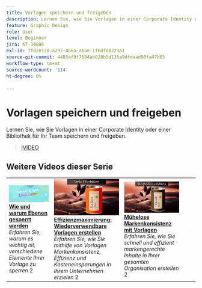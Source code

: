 ```yaml
---
title: Vorlagen speichern und freigeben
description: Lernen Sie, wie Sie Vorlagen in einer Corporate Identity oder einer Bibliothek für Ihr Team speichern und freigeben.
feature: Graphic Design
role: User
level: Beginner
jira: KT-14886
exl-id: 7fd2e120-a797-466a-ab5e-1f6dfd8223a1
source-git-commit: 4485af9f7684ab028b5d135a9dfdaad98fa47b65
workflow-type: tm+mt
source-wordcount: '114'
ht-degree: 0%

---
```


# Vorlagen speichern und freigeben

Lernen Sie, wie Sie Vorlagen in einer Corporate Identity oder einer Bibliothek für Ihr Team speichern und freigeben.

>[!VIDEO](https://video.tv.adobe.com/v/3427098?quality=12&learn=on&hidetitle=true)

## Weitere Videos dieser Serie

<table style="table-layout:fixed">
<tr>
    <td>
        <a href="lock-layers.md">
            <img alt="Sperren von Ebenen (Anleitung und Gründe)" src="assets/lock-layers.png" />
        </a>
        <div>
            <a href="lock-layers.md"><strong>Wie und warum Ebenen gesperrt werden</strong></a>
            </div>
            <em>Erfahren Sie, warum es wichtig ist, verschiedene Elemente Ihrer Vorlage zu sperren</em>
            2<br>
    </td>
    <td>
         <a href="create-templates.md">
            <img alt="Maximieren Sie die Effizienz: Erstellen Sie wiederverwendbare Vorlagen" src="assets/create-template.png" />
         </a>
         <div>
         <a href="create-templates.md"><strong>Effizienzmaximierung: Wiederverwendbare Vorlagen erstellen</strong></a>
         </div>
         <em>Erfahren Sie, wie Sie mithilfe von Vorlagen Markenkonsistenz, Effizienz und Kosteneinsparungen in Ihrem Unternehmen erzielen</em>
         2<br>
   </td>
    <td>
         <a href="use-templates.md">
            <img alt="Einfache Markenkonsistenz mit Vorlagen." src="assets/use-templates.png" />
         </a>
         <div>
         <a href="use-templates.md"><strong>Mühelose Markenkonsistenz mit Vorlagen</strong></a>
         </div>
         <em>Erfahren Sie, wie Sie schnell und effizient markengerechte Inhalte in Ihrer gesamten Organisation erstellen</em>
         2<br>
   </td>
    <td>
      <img alt="Spacer" src="../assets/Whitespacer.png" />
      <div>
      <br>
    </td>
</tr>
</table>
